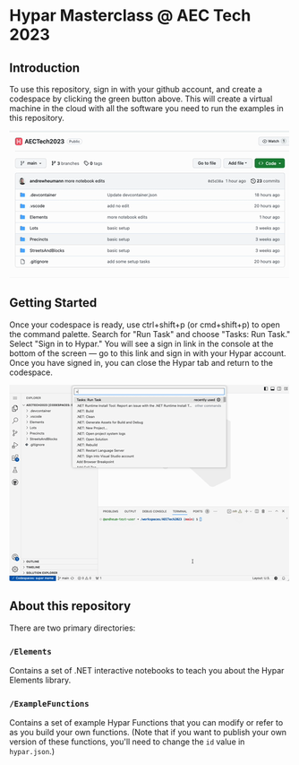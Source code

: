 # Hypar Masterclass @ AEC Tech 2023

## Introduction
To use this repository, sign in with your github account, and create a codespace by clicking the green button above. This will create a virtual machine in the cloud with all the software you need to run the examples in this repository.

![Create a codespace from this repository](images/codespace.gif)

## Getting Started

Once your codespace is ready, use ctrl+shift+p (or cmd+shift+p) to open the command palette. Search for "Run Task" and choose "Tasks: Run Task." Select "Sign in to Hypar."
You will see a sign in link in the console at the bottom of the screen — go to this link and sign in with your Hypar account. Once you have signed in, you can close the Hypar tab and return to the codespace.

![Sign in to Hypar](images/signin.gif)

## About this repository

There are two primary directories:

### `/Elements`

Contains a set of .NET interactive notebooks to teach you about the Hypar Elements library.

### `/ExampleFunctions`

Contains a set of example Hypar Functions that you can modify or refer to as you build your own functions. (Note that if you want to publish your own version of these functions, you'll need to change the `id` value in `hypar.json`.)